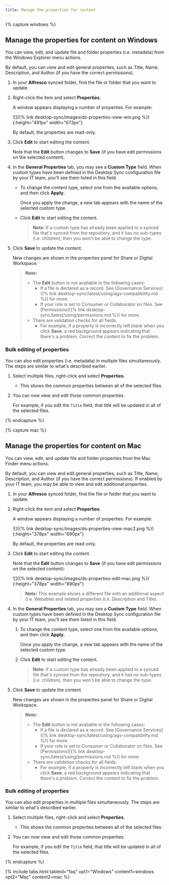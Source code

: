 ```yaml
---
title: Manage the properties for content
---
```


{% capture windows %}

## Manage the properties for content on Windows

You can view, edit, and update file and folder properties (i.e. metadata) from the Windows Explorer menu actions.

By default, you can view and edit general properties, such as Title, Name, Description, and Author 
(if you have the correct permissions).

1. In your **Alfresco** synced folder, find the file or folder that you want to update.

2. Right-click the item and select **Properties**.

    A window appears displaying a number of properties. For example:

    ![]({% link desktop-sync/images/ds-properties-view-win.png %}){:height="491px" width="673px"}

    By default, the properties are read-only.

3. Click **Edit** to start editing the content.

    Note that the **Edit** button changes to **Save** (if you have edit permissions on the selected content).

4. In the **General Properties** tab, you may see a **Custom Type** field. When custom types have been defined in the Desktop Sync configuration file by your IT team, you'll see them listed in this field.

    * To change the content type, select one from the available options, and then click **Apply**.

        Once you apply the change, a new tab appears with the name of the selected custom type.

    * Click **Edit** to start editing the content.

        >**Note:** If a custom type has already been applied to a synced file that's synced from the repository, and it has no sub-types (i.e. children), then you won't be able to change the type.

5. Click **Save** to update the content.

    New changes are shown in the properties panel for Share or Digital Workspace.

    >**Note:**
    >
    >* The **Edit** button is not available in the following cases:
    >    * If a file is declared as a record. See [Governance Services]({% link desktop-sync/latest/using/ags-compatibility.md %}) for more.
    >    * If your role is set to Consumer or Collaborator on files. See [Permissions]({% link desktop-sync/latest/using/permissions.md %}) for more.
    >* There are validation checks for all fields.
    >    * For example, if a property is incorrectly left blank when you click **Save**, a red background appears indicating that there's a problem. Correct the content to fix the problem.

### Bulk editing of properties

You can also edit properties (i.e. metadata) in multiple files simultaneously. The steps are similar to what's described earlier.

1. Select multiple files, right-click and select **Properties**.
   * This shows the common properties between all of the selected files.
2. You can now view and edit those common properties.

   For example, if you edit the `Title` field, that title will be updated in all of the selected files.
   
{% endcapture %}
   
{% capture mac %}   
    
## Manage the properties for content on Mac

You can view, edit, and update file and folder properties from the Mac Finder menu actions.

By default, you can view and edit general properties, such as Title, Name, Description, and Author 
(if you have the correct permissions). If enabled by your IT team, you may be able to view and edit additional properties.

1. In your **Alfresco** synced folder, find the file or folder that you want to update.

2. Right-click the item and select **Properties**.

    A window appears displaying a number of properties. For example:

    ![]({% link desktop-sync/images/ds-properties-view-mac2.png %}){:height="378px" width="690px"}

    By default, the properties are read-only.

3. Click **Edit** to start editing the content.

    Note that the **Edit** button changes to **Save** (if you have edit permissions on the selected content):

    ![]({% link desktop-sync/images/ds-properties-edit-mac.png %}){:height="378px" width="690px"}

    >**Note:** This example shows a different file with an additional aspect (i.e. Webable) and related properties (i.e. Description and Title).

4. In the **General Properties** tab, you may see a **Custom Type** field. When custom types have been defined in the Desktop Sync configuration file by your IT team, you'll see them listed in this field.

    1. To change the content type, select one from the available options, and then click **Apply**.

        Once you apply the change, a new tab appears with the name of the selected custom type.

    2. Click **Edit** to start editing the content.

        >**Note:** If a custom type has already been applied to a synced file that's synced from the repository, and it has no sub-types (i.e. children), then you won't be able to change the type.

5. Click **Save** to update the content.

    New changes are shown in the properties panel for Share or Digital Workspace.

    >**Note:**
    >
    >* The **Edit** button is not available in the following cases:
    >    * If a file is declared as a record. See [Governance Services]({% link desktop-sync/latest/using/ags-compatibility.md %}) for more.
    >    * If your role is set to Consumer or Collaborator on files. See [Permissions]({% link desktop-sync/latest/using/permissions.md %}) for more.
    >* There are validation checks for all fields.
    >    * For example, if a property is incorrectly left blank when you click **Save**, a red background appears indicating that there's a problem. Correct the content to fix the problem.

### Bulk editing of properties

You can also edit properties in multiple files simultaneously. The steps are similar to what's described earlier.

1. Select multiple files, right-click and select **Properties**.
   * This shows the common properties between all of the selected files.
2. You can now view and edit those common properties.

   For example, if you edit the `Title` field, that title will be updated in all of the selected files.
   
{% endcapture %}

{% include tabs.html tableid="faq" opt1="Windows" content1=windows opt2="Mac" content2=mac %}